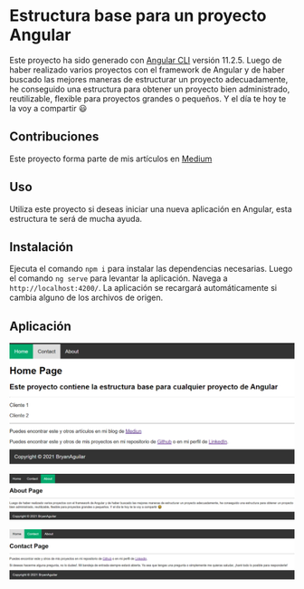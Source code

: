 # Estructura base para un proyecto Angular

Este proyecto ha sido generado con [Angular CLI](https://github.com/angular/angular-cli) versión 11.2.5. Luego de haber realizado varios proyectos con el framework de Angular y de haber buscado las mejores maneras de estructurar un proyecto adecuadamente, he conseguido una estructura para obtener un proyecto bien administrado, reutilizable, flexible para proyectos grandes o pequeños. Y el día te hoy te la voy a compartir 😃

## Contribuciones

Este proyecto forma parte de mis artículos en [Medium](https://bryanaguilar6174.medium.com/)

## Uso

Utiliza este proyecto si deseas iniciar una nueva aplicación en Angular, esta estructura te será de mucha ayuda.

## Instalación

Ejecuta el comando `npm i` para instalar las dependencias necesarias. Luego el comando `ng serve` para levantar la aplicación. Navega a `http://localhost:4200/`. La aplicación se recargará automáticamente si cambia alguno de los archivos de origen.

## Aplicación

![Home Page](./media/home.png)

![About Page](./media/about.png)

![Contact Page](./media/contact.png)



